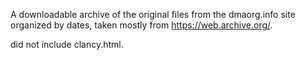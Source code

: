 A downloadable archive of the original files from the dmaorg.info site organized by dates, taken mostly from https://web.archive.org/.

did not include clancy.html.
